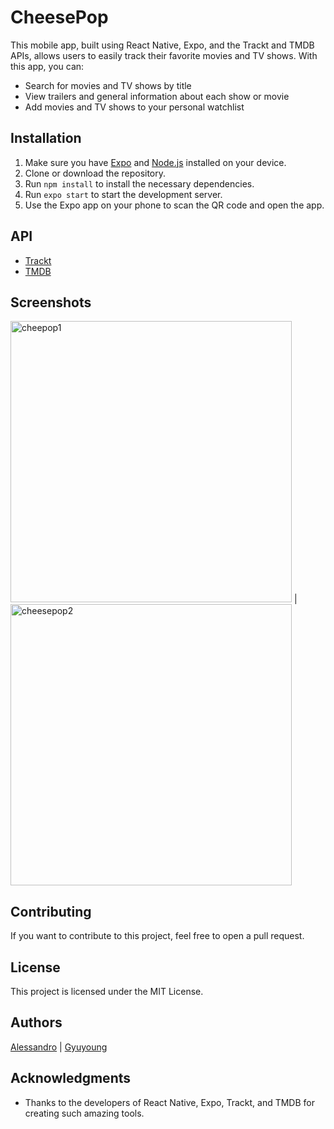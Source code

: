 # CheesePop

This mobile app, built using React Native, Expo, and the Trackt and TMDB APIs, allows users to easily track their favorite movies and TV shows. With this app, you can:

- Search for movies and TV shows by title
- View trailers and general information about each show or movie
- Add movies and TV shows to your personal watchlist

## Installation

1. Make sure you have [Expo](https://expo.io/) and [Node.js](https://nodejs.org/) installed on your device.
2. Clone or download the repository.
3. Run `npm install` to install the necessary dependencies.
4. Run `expo start` to start the development server.
5. Use the Expo app on your phone to scan the QR code and open the app.

## API

- [Trackt](https://trakt.tv/)
- [TMDB](https://www.themoviedb.org/)

## Screenshots
<img height="450px" src="https://user-images.githubusercontent.com/72152264/212588030-ed06edbf-19c9-4efe-bea1-658adf7231f9.png" alt="cheepop1" /> |
<img  height="450px" src="https://user-images.githubusercontent.com/72152264/212588039-dbe2aa64-f951-4689-b8e7-404b5e98dc1d.png" alt="cheesepop2" />



## Contributing

If you want to contribute to this project, feel free to open a pull request.

## License

This project is licensed under the MIT License.

## Authors

[Alessandro](https://github.com/alessandrohj) | 
[Gyuyoung](https://github.com/lee00777)

## Acknowledgments

- Thanks to the developers of React Native, Expo, Trackt, and TMDB for creating such amazing tools.
